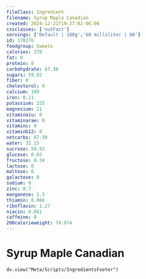 ```yaml
---
fileClass: Ingredient
filename: Syrup Maple Canadian
created: 2024-12-21T19:27:02-06:00
cssclasses: ['nutFact']
servings: ['Default | 100g','60 milliliter | 80']
id: 170276
foodgroup: Sweets
calories: 270
fat: 0
protein: 0
carbohydrate: 67.38
sugars: 59.92
fiber: 0
cholesterol: 0
calcium: 109
iron: 0.11
potassium: 225
magnesium: 21
vitaminaiu: 0
vitaminarae: 0
vitaminc: 0
vitaminb12: 0
netcarbs: 67.38
water: 32.15
sucrose: 58.93
glucose: 0.65
fructose: 0.34
lactose: 0
maltose: 0
galactose: 0
sodium: 9
zinc: 0.7
manganese: 2.3
thiamin: 0.066
riboflavin: 1.27
niacin: 0.081
caffeine: 0
200calorieweight: 74.074
---
```


# Syrup Maple Canadian

```dataviewjs
dv.view("Meta/Scripts/IngredientsFooter")
```